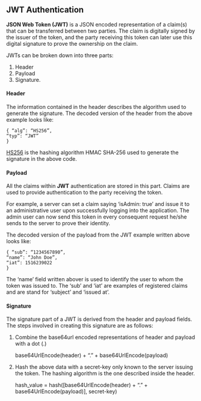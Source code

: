 ## JWT Authentication

<b>JSON Web Token (JWT)</b> is a JSON encoded representation of a claim(s) that can be transferred between two parties. The claim is digitally signed by the issuer of the token, and the party receiving this token can later use this digital signature to prove the ownership on the claim. <br>

JWTs can be broken down into three parts:
1. Header
2. Payload
3. Signature.

#### Header
The information contained in the header describes the algorithm used to generate the signature. The decoded version of the header from the above example looks like:<br>


	{ “alg”: “HS256”,
    “typ”: “JWT”
    }

[HS256](https://www.loginradius.com/blog/async/jwt-signing-algorithms/) is the hashing algorithm HMAC SHA-256 used to generate the signature in the above code.<br>

#### Payload
All the claims within <b>JWT</b> authentication are stored in this part. Claims are used to provide authentication to the party receiving the token.  <br>

For example, a server can set a claim saying ‘isAdmin: true’ and issue it to an administrative user upon successfully logging into the application. The admin user can now send this token in every consequent request he/she sends to the server to prove their identity.<br>

The decoded version of the payload from the JWT example written above looks like:


	{ “sub”: “1234567890”,
    “name”: “John Doe”,
    “iat”: 1516239022
    }

The ‘name’ field written abover is used to identify the user to whom the token was issued to. The ‘sub’ and ‘iat’ are examples of registered claims and are stand for ‘subject’ and ‘issued at’. <br>

#### Signature
The signature part of a JWT is derived from the header and payload fields. The steps involved in creating this signature are as follows:

1. Combine the base64url encoded representations of header and payload with a dot (.) <br>


	base64UrlEncode(header) + “.” + base64UrlEncode(payload)

2. Hash the above data with a secret-key only known to the server issuing the token. The hashing algorithm is the one described inside the header. <br>



	hash_value = hash([base64UrlEncode(header) + “.” + base64UrlEncode(payload)], secret-key)
    
